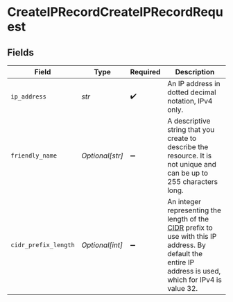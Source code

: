 # CreateIPRecordCreateIPRecordRequest


## Fields

| Field                                                                                                                                                                                           | Type                                                                                                                                                                                            | Required                                                                                                                                                                                        | Description                                                                                                                                                                                     |
| ----------------------------------------------------------------------------------------------------------------------------------------------------------------------------------------------- | ----------------------------------------------------------------------------------------------------------------------------------------------------------------------------------------------- | ----------------------------------------------------------------------------------------------------------------------------------------------------------------------------------------------- | ----------------------------------------------------------------------------------------------------------------------------------------------------------------------------------------------- |
| `ip_address`                                                                                                                                                                                    | *str*                                                                                                                                                                                           | :heavy_check_mark:                                                                                                                                                                              | An IP address in dotted decimal notation, IPv4 only.                                                                                                                                            |
| `friendly_name`                                                                                                                                                                                 | *Optional[str]*                                                                                                                                                                                 | :heavy_minus_sign:                                                                                                                                                                              | A descriptive string that you create to describe the resource. It is not unique and can be up to 255 characters long.                                                                           |
| `cidr_prefix_length`                                                                                                                                                                            | *Optional[int]*                                                                                                                                                                                 | :heavy_minus_sign:                                                                                                                                                                              | An integer representing the length of the [CIDR](https://tools.ietf.org/html/rfc4632) prefix to use with this IP address. By default the entire IP address is used, which for IPv4 is value 32. |